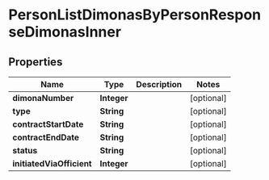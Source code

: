 

# PersonListDimonasByPersonResponseDimonasInner


## Properties

| Name | Type | Description | Notes |
|------------ | ------------- | ------------- | -------------|
|**dimonaNumber** | **Integer** |  |  [optional] |
|**type** | **String** |  |  [optional] |
|**contractStartDate** | **String** |  |  [optional] |
|**contractEndDate** | **String** |  |  [optional] |
|**status** | **String** |  |  [optional] |
|**initiatedViaOfficient** | **Integer** |  |  [optional] |



